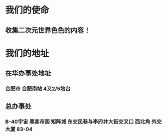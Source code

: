 # 我们的使命

## 收集二次元世界色色的内容！

# 我们的地址

## 在华办事处地址

### 合肥市 合肥南站 4又2/5站台

## 总办事处

### B-40宇宙 黑客帝国 矩阵城 东交民巷与李府井大街交叉口 西北角 外交大厦 83-04
